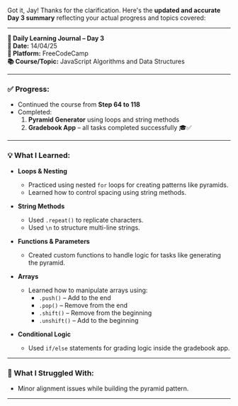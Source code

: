 Got it, Jay! Thanks for the clarification. Here's the **updated and accurate Day 3 summary** reflecting your actual progress and topics covered:

---

**🧠 Daily Learning Journal – Day 3**  
**📅 Date:** 14/04/25  
**📘 Platform:** FreeCodeCamp  
**📚 Course/Topic:** JavaScript Algorithms and Data Structures

---

### ✅ Progress:
- Continued the course from **Step 64 to 118**
- Completed:
    1. **Pyramid Generator** using loops and string methods
    2. **Gradebook App** – all tasks completed successfully 🎓✅

---

### 💡 What I Learned:

- **Loops & Nesting**
    - Practiced using nested `for` loops for creating patterns like pyramids.
    - Learned how to control spacing using string methods.

- **String Methods**
    - Used `.repeat()` to replicate characters.
    - Used `\n` to structure multi-line strings.

- **Functions & Parameters**
    - Created custom functions to handle logic for tasks like generating the pyramid.

- **Arrays**
    - Learned how to manipulate arrays using:
        - `.push()` – Add to the end
        - `.pop()` – Remove from the end
        - `.shift()` – Remove from the beginning
        - `.unshift()` – Add to the beginning

- **Conditional Logic**
    - Used `if/else` statements for grading logic inside the gradebook app.

---

### 🤔 What I Struggled With:
- Minor alignment issues while building the pyramid pattern.
---